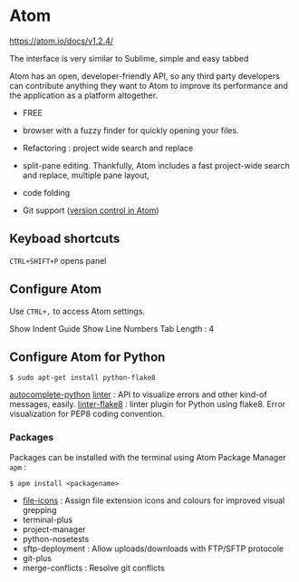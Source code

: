 # Atom

https://atom.io/docs/v1.2.4/

The interface is very similar to Sublime, simple and easy tabbed

Atom has an open, developer-friendly API, so any third party developers can contribute anything they want to Atom to improve its performance and the application as a platform altogether.

- FREE
- browser with a fuzzy finder for quickly opening your files.
- Refactoring : project wide search and replace
- split-pane editing. Thankfully, Atom includes a fast project-wide search and replace, multiple pane layout,
- code folding

- Git support ([version control in Atom](https://atom.io/docs/v1.2.4/using-atom-version-control-in-atom))



## Keyboad shortcuts

`CTRL+SHIFT+P` opens panel

## Configure Atom

Use `CTRL+,` to access Atom settings.

Show Indent Guide
Show Line Numbers
Tab Length : 4

## Configure Atom for Python

    $ sudo apt-get install python-flake8

[autocomplete-python](https://atom.io/packages/autocomplete-python)
[linter](https://atom.io/packages/linter) : API to visualize errors and other kind-of messages, easily.
[linter-flake8](https://atom.io/packages/linter-flake8) : linter plugin for Python using flake8. Error visualization for PEP8 coding convention.

### Packages

Packages can be installed with the terminal using Atom Package Manager `apm` :

    $ apm install <packagename>

- [file-icons](https://atom.io/packages/file-icons) : Assign file extension icons and colours for improved visual grepping
- terminal-plus
- project-manager
- python-nosetests
- sftp-deployment : Allow uploads/downloads with FTP/SFTP protocole
- git-plus
- merge-conflicts : Resolve git conflicts
